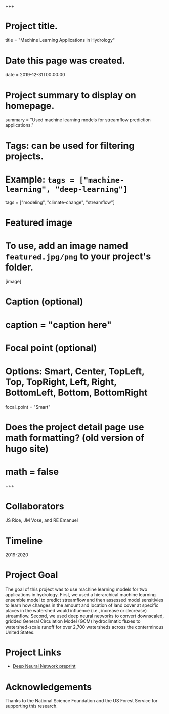 +++
# Project title.
title = "Machine Learning Applications in Hydrology"

# Date this page was created.
date = 2019-12-31T00:00:00

# Project summary to display on homepage.
summary = "Used machine learning models for streamflow prediction applications."

# Tags: can be used for filtering projects.
# Example: `tags = ["machine-learning", "deep-learning"]`
tags = ["modeling", "climate-change", "streamflow"]

# Featured image
# To use, add an image named `featured.jpg/png` to your project's folder.
[image]
# Caption (optional)
#  caption = "caption here"

# Focal point (optional)
# Options: Smart, Center, TopLeft, Top, TopRight, Left, Right, BottomLeft, Bottom, BottomRight
  focal_point = "Smart"

# Does the project detail page use math formatting? (old version of hugo site)
# math = false

+++

# Collaborators
JS Rice, JM Vose, and RE Emanuel

# Timeline
2019-2020

# Project Goal
The goal of this project was to use machine learning models for two applications in hydrology. First, we used a hierarchical machine learning ensemble model to predict streamflow and then assessed model sensitivies to learn how changes in the amount and location of land cover at specific places in the watershed would influence (i.e., increase or decrease) streamflow. Second, we used deep neural networks to convert downscaled, gridded General Circulation Model (GCM) hydroclimatic fluxes to watershed-scale runoff for over 2,700 watersheds across the conterminous United States.

# Project Links
- [Deep Neural Network preprint](https://eartharxiv.org/awqjg/)

# Acknowledgements
Thanks to the National Science Foundation and the US Forest Service for supporting this research.
